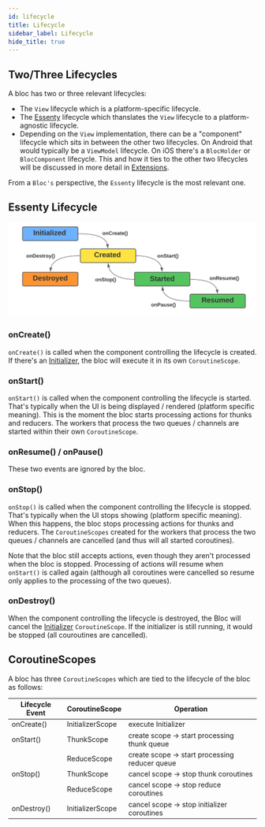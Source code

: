 ```yaml
---
id: lifecycle
title: Lifecycle
sidebar_label: Lifecycle
hide_title: true
---
```


## Two/Three Lifecycles

A bloc has two or three relevant lifecycles:
- The `View` lifecycle which is a platform-specific lifecycle.
- The [Essenty](https://github.com/arkivanov/Essenty) lifecycle which thanslates the `View` lifecycle to a platform-agnostic lifecycle.
- Depending on the `View` implementation, there can be a "component" lifecycle which sits in between the other two lifecycles. On Android that would typically be a `ViewModel` lifecycle. On iOS there's a `BlocHolder` or `BlocComponent` lifecycle. This and how it ties to the other two lifecycles will be discussed in more detail in  [Extensions](../../extensions/overview).

From a `Bloc's` perspective, the `Essenty` lifecycle is the most relevant one.

## Essenty Lifecycle

![Bloc Architecture - Details](../../../static/img/BLoC%20Architecture%20-%20External%20Lifecycle.svg)

### onCreate()

`onCreate()` is called when the component controlling the lifecycle is created. If there's an [Initializer](initializer), the bloc will execute it in its own `CoroutineScope`.

### onStart()

`onStart()` is called when the component controlling the lifecycle is started. That's typically when the UI is being displayed / rendered (platform specific meaning). This is the moment the bloc starts processing actions for thunks and reducers. The workers that process the two queues / channels are started within their own `CoroutineScope`.

### onResume() / onPause()

These two events are ignored by the bloc.

### onStop()

`onStop()` is called when the component controlling the lifecycle is stopped. That's typically when the UI stops showing (platform specific meaning). When this happens, the bloc stops processing actions for thunks and reducers. The `CoroutineScopes` created for the workers that process the two queues / channels are cancelled (and thus will all started coroutines).

Note that the bloc still accepts actions, even though they aren't processed when the bloc is stopped. Processing of actions will resume when `onStart()` is called again (although all coroutines were cancelled so resume only applies to the processing of the two queues).

### onDestroy()

When the component controlling the lifecycle is destroyed, the Bloc will cancel the 
[Initializer](initializer) `CoroutineScope`. If the initializer is still running, it would be stopped (all couroutines are cancelled).


## CoroutineScopes

A bloc has three `CoroutineScopes` which are tied to the lifecycle of the bloc as follows:


| Lifecycle Event | CoroutineScope    | Operation                                      |
| --------------- | ----------------- | ---------------------------------------------- |
| onCreate()      | InitializerScope  | execute Initializer                            |
| onStart()       | ThunkScope        | create scope -> start processing thunk queue   |
|                 | ReduceScope       | create scope -> start processing reducer queue |
| onStop()        | ThunkScope        | cancel scope -> stop thunk coroutines          |
|                 | ReduceScope       | cancel scope -> stop reduce coroutines         |
| onDestroy()     | InitializerScope  | cancel scope -> stop initializer coroutines    |
